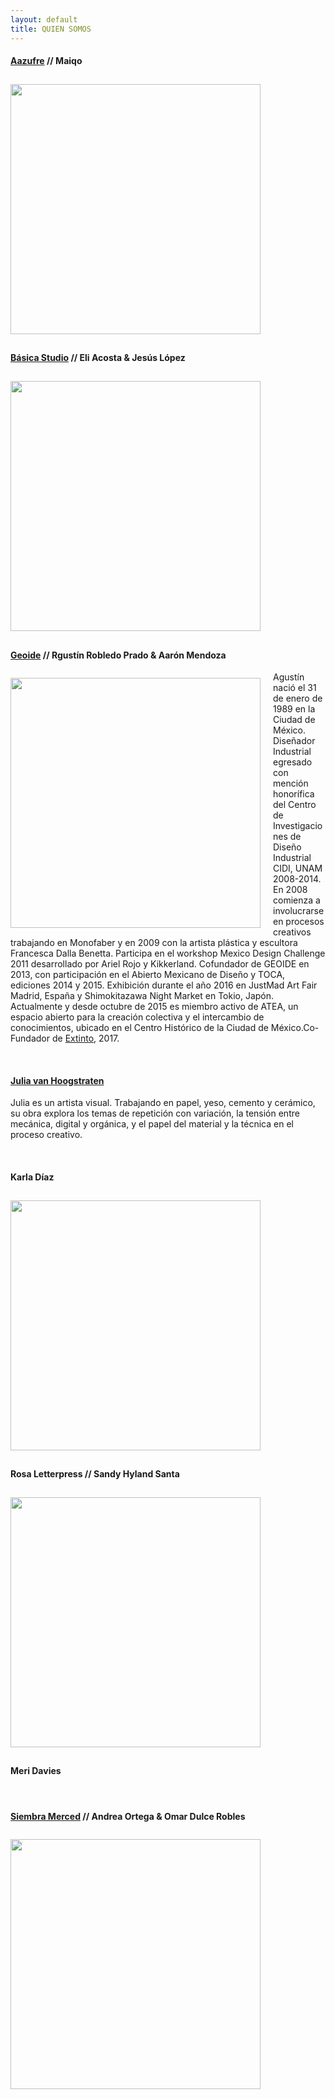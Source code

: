 ```yaml
---
layout: default
title: QUIEN SOMOS
---
```


<h4><a href="https://www.facebook.com/aazufre/" target="_blank">Aazufre</a> // Maiqo</h4>
<img src="{{ site.url }}/images/aazufre.jpeg" height="400" style="margin-right: 20px" vspace="10" align="left" />

<br clear="all">

<h4><a href="https://www.facebook.com/BasicaStudio/" target="_blank">Básica Studio</a> // Eli Acosta & Jesús López</h4>
<img src="{{ site.url }}/images/basica_studio.jpeg" height="400" style="margin-right: 20px" vspace="10" align="left" />

<br clear="all">

<h4><a href="https://www.facebook.com/GEOIDEMX/" target="_blank">Geoide</a> // Rgustín Robledo Prado & Aarón Mendoza</h4>

<img src="{{ site.url }}/images/geoide.jpeg" height="400" style="margin-right: 20px" vspace="10" align="left" /> Agustín nació el 31 de enero de 1989 en la Ciudad de México. Diseñador Industrial egresado con mención honorífica del Centro de Investigaciones de Diseño Industrial CIDI, UNAM 2008-2014. En 2008 comienza a involucrarse en procesos creativos trabajando en Monofaber y en 2009 con la artista plástica y escultora Francesca Dalla Benetta. Participa en el workshop Mexico Design Challenge 2011 desarrollado por Ariel Rojo y Kikkerland. Cofundador de GEOIDE en 2013, con participación en el Abierto Mexicano de Diseño y TOCA, ediciones 2014 y 2015. Exhibición durante el año 2016 en JustMad Art Fair Madrid, España y Shimokitazawa Night Market en Tokio, Japón. Actualmente y desde octubre de 2015 es miembro activo de ATEA, un espacio abierto para la creación colectiva y el intercambio de conocimientos, ubicado en el Centro Histórico de la Ciudad de México.Co-Fundador de <a href="https://www.facebook.com/extinto.net/">Extinto</a>, 2017. 

<br clear="all">

<h4><a href="www.juliavanhoogstraten.com" target="_blank">Julia van Hoogstraten</a></h4>

Julia es un artista visual. Trabajando en papel, yeso, cemento y cerámico, su obra explora los temas de repetición con variación, la tensión entre mecánica, digital y orgánica, y el papel del material y la técnica en el proceso creativo.

<br clear="all">

<h4>Karla Díaz</h4>
<img src="{{ site.url }}/images/karla_diaz.jpeg" height="400" style="margin-right: 20px" vspace="10" align="left" />

<br clear="all">

<h4>Rosa Letterpress // Sandy Hyland Santa</h4>
<img src="{{ site.url }}/images/santa_rosa_letterpress.jpeg" height="400" style="margin-right: 20px" vspace="10" align="left" />

<br clear="all">

<h4>Meri Davies</h4>

<br clear="all">

<h4><a href="https://www.facebook.com/SiembraMerced/" target="_blank">Siembra Merced</a> // Andrea Ortega & Omar Dulce Robles</h4>
<img src="{{ site.url }}/images/siembra_merced.jpeg" height="400" style="margin-right: 20px" vspace="10" align="left" />

<br clear="all">
